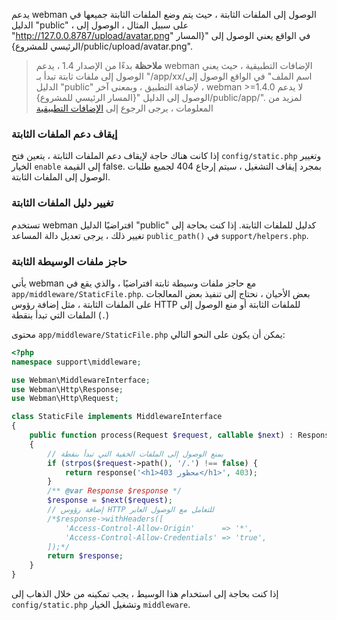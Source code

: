 يدعم webman الوصول إلى الملفات الثابتة ، حيث يتم وضع الملفات الثابتة جميعها في الدليل "public" ، على سبيل المثال ، الوصول إلى "http://127.0.0.8787/upload/avatar.png" في الواقع يعني الوصول إلى "{المسار الرئيسي للمشروع}/public/upload/avatar.png".

> **ملاحظة**
> بدءًا من الإصدار 1.4 ، يدعم webman الإضافات التطبيقية ، حيث يعني الوصول إلى ملفات ثابتة تبدأ بـ "/app/xx/اسم الملف" في الواقع الوصول إلى الدليل "public" لإضافة التطبيق ، وبمعنى آخر ، webman >=1.4.0 لا يدعم الوصول إلى الدليل "{المسار الرئيسي للمشروع}/public/app/".
> لمزيد من المعلومات ، يرجى الرجوع إلى [الإضافات التطبيقية](./plugin/app.md)

### إيقاف دعم الملفات الثابتة
إذا كانت هناك حاجة لإيقاف دعم الملفات الثابتة ، يتعين فتح `config/static.php` وتغيير الخيار `enable` إلى القيمة false. بمجرد إيقاف التشغيل ، سيتم إرجاع 404 لجميع طلبات الوصول إلى الملفات الثابتة.

### تغيير دليل الملفات الثابتة
تستخدم webman افتراضيًا الدليل "public" كدليل للملفات الثابتة. إذا كنت بحاجة إلى تغيير ذلك ، يرجى تعديل دالة المساعد `public_path()` في `support/helpers.php`.

### حاجز ملفات الوسيطة الثابتة
يأتي webman مع حاجز ملفات وسيطة ثابتة افتراضيًا ، والذي يقع في `app/middleware/StaticFile.php`.
بعض الأحيان ، نحتاج إلى تنفيذ بعض المعالجات على الملفات الثابتة ، مثل إضافة رؤوس HTTP للملفات الثابتة أو منع الوصول إلى الملفات التي تبدأ بنقطة (`.`)

محتوى `app/middleware/StaticFile.php` يمكن أن يكون على النحو التالي:
```php
<?php
namespace support\middleware;

use Webman\MiddlewareInterface;
use Webman\Http\Response;
use Webman\Http\Request;

class StaticFile implements MiddlewareInterface
{
    public function process(Request $request, callable $next) : Response
    {
        // يمنع الوصول إلى الملفات الخفية التي تبدأ بنقطة
        if (strpos($request->path(), '/.') !== false) {
            return response('<h1>403 محظور</h1>', 403);
        }
        /** @var Response $response */
        $response = $next($request);
        // إضافة رؤوس HTTP للتعامل مع الوصول العابر
        /*$response->withHeaders([
            'Access-Control-Allow-Origin'      => '*',
            'Access-Control-Allow-Credentials' => 'true',
        ]);*/
        return $response;
    }
}
```
إذا كنت بحاجة إلى استخدام هذا الوسيط ، يجب تمكينه من خلال الذهاب إلى `config/static.php` وتشغيل الخيار `middleware`.
